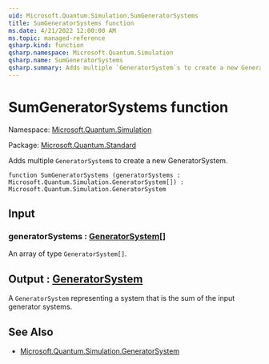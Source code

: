 ```yaml
---
uid: Microsoft.Quantum.Simulation.SumGeneratorSystems
title: SumGeneratorSystems function
ms.date: 4/21/2022 12:00:00 AM
ms.topic: managed-reference
qsharp.kind: function
qsharp.namespace: Microsoft.Quantum.Simulation
qsharp.name: SumGeneratorSystems
qsharp.summary: Adds multiple `GeneratorSystem`s to create a new GeneratorSystem.
---
```


# SumGeneratorSystems function

Namespace: [Microsoft.Quantum.Simulation](xref:Microsoft.Quantum.Simulation)

Package: [Microsoft.Quantum.Standard](https://nuget.org/packages/Microsoft.Quantum.Standard)


Adds multiple `GeneratorSystem`s to create a new GeneratorSystem.

```qsharp
function SumGeneratorSystems (generatorSystems : Microsoft.Quantum.Simulation.GeneratorSystem[]) : Microsoft.Quantum.Simulation.GeneratorSystem
```


## Input

### generatorSystems : [GeneratorSystem](xref:Microsoft.Quantum.Simulation.GeneratorSystem)[]

An array of type `GeneratorSystem[]`.



## Output : [GeneratorSystem](xref:Microsoft.Quantum.Simulation.GeneratorSystem)

A `GeneratorSystem` representing a system that is the sum of theinput generator systems.

## See Also

- [Microsoft.Quantum.Simulation.GeneratorSystem](xref:Microsoft.Quantum.Simulation.GeneratorSystem)